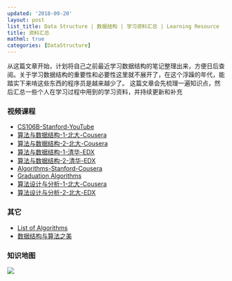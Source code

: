 ```yaml
---
updated: '2018-09-20'
layout: post
list_title: Data Structure | 数据结构 | 学习资料汇总 | Learning Resource
title: 资料汇总
mathml: true
categories: [DataStructure]
---
```


从这篇文章开始，计划将自己之前最近学习数据结构的笔记整理出来，方便日后查阅。关于学习数据结构的重要性和必要性这里就不展开了，在这个浮躁的年代，能踏实下来啃这些东西的程序员是越来越少了。
这篇文章会先梳理一遍知识点，然后汇总一些个人在学习过程中用到的学习资料，并持续更新和补充


### 视频课程

- [CS106B-Stanford-YouTube](https://www.youtube.com/watch?v=NcZ2cu7gc-A&list=PLnfg8b9vdpLn9exZweTJx44CII1bYczuk)
- [算法与数据结构-1-北大-Cousera](https://www.coursera.org/learn/shuju-jiegou-suanfa/home/welcome)
- [算法与数据结构-2-北大-Cousera](https://www.coursera.org/learn/gaoji-shuju-jiegou/home/welcome)
- [算法与数据结构-1-清华-EDX](https://courses.edx.org/courses/course-v1:TsinghuaX+30240184.1x+3T2017/course/)
- [算法与数据结构-2-清华-EDX](https://courses.edx.org/courses/course-v1:PekingX+04833050X+1T2016/course/)
- [Algorithms-Stanford-Cousera](https://www.coursera.org/learn/algorithms-divide-conquer/home/welcome)
- [Graduation Algorithms](https://classroom.udacity.com/courses/ud401)
- [算法设计与分析-1-北大-Cousera](https://www.coursera.org/learn/algorithms/home/welcome)
- [算法设计与分析-2-北大-EDX](https://courses.edx.org/courses/course-v1:PekingX+04833050X+1T2016/course/)

### 其它

- [List of Algorithms](https://www.wikiwand.com/en/List_of_algorithms)
- [数据结构与算法之美](https://account.geekbang.org/)


### 知识地图

<img src="{{site.baseurl}}/assets/images/2010/07/data-structure-overview.jpg">




